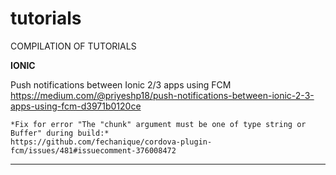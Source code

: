 # tutorials
COMPILATION OF TUTORIALS

**IONIC**


Push notifications between Ionic 2/3 apps using FCM <br>
https://medium.com/@priyeshp18/push-notifications-between-ionic-2-3-apps-using-fcm-d3971b0120ce <br>
```
*Fix for error "The "chunk" argument must be one of type string or Buffer" during build:*
https://github.com/fechanique/cordova-plugin-fcm/issues/481#issuecomment-376008472
```
***
